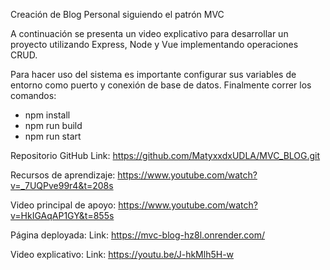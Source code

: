 Creación de Blog Personal siguiendo el patrón MVC

A continuación se presenta un video explicativo para desarrollar un proyecto utilizando Express, Node y Vue implementando operaciones CRUD.

Para hacer uso del sistema es importante configurar sus variables de entorno como puerto y conexión de base de datos.
Finalmente correr los comandos:
- npm install
- npm run build
- npm run start

Repositorio GitHub
Link: https://github.com/MatyxxdxUDLA/MVC_BLOG.git

Recursos de aprendizaje:
https://www.youtube.com/watch?v=_7UQPve99r4&t=208s

Video principal de apoyo:
https://www.youtube.com/watch?v=HkIGAqAP1GY&t=855s

Página deployada:
Link: https://mvc-blog-hz8l.onrender.com/

Video explicativo:
Link: https://youtu.be/J-hkMlh5H-w
